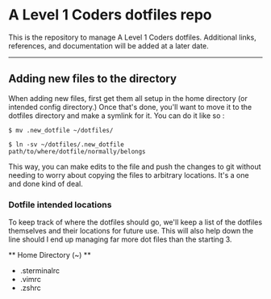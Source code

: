 # A Level 1 Coders dotfiles repo

This is the repository to manage A Level 1 Coders dotfiles. Additional links, 
references, and documentation will be added at a later date.

---

## Adding new files to the directory
When adding new files, first get them all setup in the home directory (or 
intended config directory.)
Once that's done, you'll want to move it to the dotfiles directory and make a 
symlink for it. You can do it like so :

```
$ mv .new_dotfile ~/dotfiles/

$ ln -sv ~/dotfiles/.new_dotfile path/to/where/dotfile/normally/belongs

```

This way, you can make edits to the file and push the changes to git without 
needing to worry about copying the files to arbitrary locations. 
It's a one and done kind of deal.

### Dotfile intended locations
To keep track of where the dotfiles should go, we'll keep a list of the 
dotfiles themselves and their locations for future use. 
This will also help down the line should I end up managing far more dot files 
than the starting 3.

** Home Directory (~) **
- .sterminalrc
- .vimrc
- .zshrc

